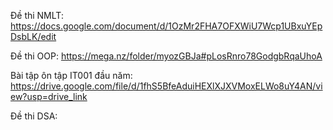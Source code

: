 Đề thi NMLT: https://docs.google.com/document/d/1OzMr2FHA7OFXWiU7Wcp1UBxuYEpDsbLK/edit

Đề thi OOP: https://mega.nz/folder/myozGBJa#pLosRnro78GodgbRqaUhoA

Bài tập ôn tập IT001 đầu năm: https://drive.google.com/file/d/1fhS5BfeAduiHEXlXJXVMoxELWo8uY4AN/view?usp=drive_link

Đề thi DSA:
